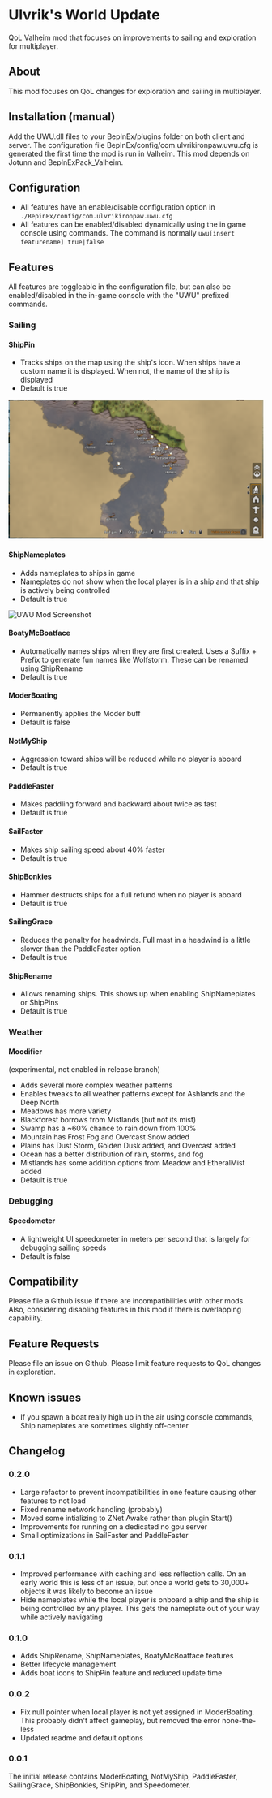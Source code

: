 # Ulvrik's World Update

QoL Valheim mod that focuses on improvements to sailing and exploration for 
multiplayer.

## About

This mod focuses on QoL changes for exploration and sailing in multiplayer.

## Installation (manual)

Add the UWU.dll files to your BepInEx/plugins folder on both client and server. 
The configuration file BepInEx/config/com.ulvrikironpaw.uwu.cfg is generated the
first time the mod is run in Valheim. This mod depends on Jotunn and 
BepInExPack_Valheim.

## Configuration

- All features have an enable/disable configuration option in 
`./BepinEx/config/com.ulvrikironpaw.uwu.cfg`
- All features can be enabled/disabled dynamically using the in game console 
using commands. The command is normally `uwu[insert featurename] true|false`

## Features

All features are toggleable in the configuration file, but can also be 
enabled/disabled in the in-game console with the "UWU" prefixed commands.

### Sailing

#### ShipPin

- Tracks ships on the map using the ship's icon. When ships have a custom name it 
  is displayed. When not, the name of the ship is displayed
- Default is true

![UWU Mod Screenshot](https://raw.githubusercontent.com/ulvrikironpaw/uwu/main/assets/screenshots/ShipPin.png)

#### ShipNameplates

- Adds nameplates to ships in game
- Nameplates do not show when the local player is in a ship and that ship is 
  actively being controlled
- Default is true

![UWU Mod Screenshot](https://raw.githubusercontent.com/ulvrikironpaw/uwu/main/assets/screenshots/ShipNameplates.png)

#### BoatyMcBoatface

- Automatically names ships when they are first created. Uses a Suffix + Prefix
 to generate fun names like Wolfstorm. These can be renamed using ShipRename 
- Default is true

#### ModerBoating

- Permanently applies the Moder buff
- Default is false

#### NotMyShip

- Aggression toward ships will be reduced while no player is aboard
- Default is true

#### PaddleFaster

- Makes paddling forward and backward about twice as fast
- Default is true

#### SailFaster

- Makes ship sailing speed about 40% faster
- Default is true

#### ShipBonkies

- Hammer destructs ships for a full refund when no player is aboard
- Default is true

#### SailingGrace

- Reduces the penalty for headwinds. Full mast in a headwind is a little slower 
  than the PaddleFaster option
- Default is true

#### ShipRename

- Allows renaming ships. This shows up when enabling ShipNameplates or ShipPins
- Default is true

### Weather

#### Moodifier

(experimental, not enabled in release branch)

- Adds several more complex weather patterns
- Enables tweaks to all weather patterns except for Ashlands and the Deep North
- Meadows has more variety
- Blackforest borrows from Mistlands (but not its mist)
- Swamp has a ~60% chance to rain down from 100%
- Mountain has Frost Fog and Overcast Snow added
- Plains has Dust Storm, Golden Dusk added, and Overcast added
- Ocean has a better distribution of rain, storms, and fog
- Mistlands has some addition options from Meadow and EtheralMist added
- Default is true

### Debugging

#### Speedometer

- A lightweight UI speedometer in meters per second that is largely for 
  debugging sailing speeds
- Default is false

## Compatibility

Please file a Github issue if there are incompatibilities with other mods. Also,
considering disabling features in this mod if there is overlapping capability.

## Feature Requests

Please file an issue on Github. Please limit feature requests to QoL changes 
in exploration.

## Known issues

- If you spawn a boat really high up in the air using console commands, Ship 
nameplates are sometimes slightly off-center

## Changelog


### 0.2.0
- Large refactor to prevent incompatibilities in one feature causing other features to not load
- Fixed rename network handling (probably)
- Moved some intializing to ZNet Awake rather than plugin Start()
- Improvements for running on a dedicated no gpu server
- Small optimizations in SailFaster and PaddleFaster

### 0.1.1

- Improved performance with caching and less reflection calls. On an early world
 this is less of an issue, but once a world gets to 30,000+ objects it was 
 likely to become an issue
- Hide nameplates while the local player is onboard a ship and the ship is being
 controlled by any player. This gets the nameplate out of your way while 
 actively navigating

### 0.1.0

- Adds ShipRename, ShipNameplates, BoatyMcBoatface features
- Better lifecycle management
- Adds boat icons to ShipPin feature and reduced update time

### 0.0.2

- Fix null pointer when local player is not yet assigned in ModerBoating. This 
probably didn't affect gameplay, but removed the error none-the-less
- Updated readme and default options

### 0.0.1

The initial release contains ModerBoating, NotMyShip, PaddleFaster, 
SailingGrace, ShipBonkies, ShipPin, and Speedometer.
